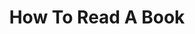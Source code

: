 ---
title: "How To Read A Book"
description: "Buku ini agak aneh. Awalnya saya berpikir kalau How to Read a Book adalah buku referensi teknikal. Tapi saya pikir lebih dari 50% isi buku ini lebih ke arah filsafat hidup. Thoroughly enjoy it."
cover: "images/reading/how-to-read-a-book.jpeg"
publishDate: 2019-01-01
authors: "Mortimer J Adler & Charles Van Doren"
---